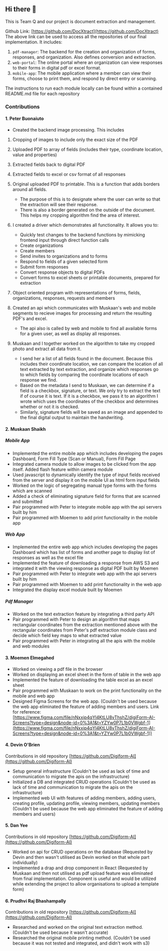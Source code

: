 ## Hi there 👋

This is Team Q and our project is document extraction and management.

Github Link: [https://github.com/DocXtract](https://github.com/DocXtract)
The above link can be used to access all the repositories of our final implementation. It includes:
1. ```pdf-manager```: The backend for the creation and organization of forms, responses, and organization. Also defines conversion and extraction.
2. ```web-portal```: The online portal where an organization can view responses to their forms in digital pdf or excel format.
3. ```mobile-app```: The mobile application where a member can view their forms, choose to print them, and respond by direct entry or scanning.

The instructions to run each module locally can be found within a contained README.md file for each repository


### Contributions
#### 1. Peter Buonaiuto
  - Created the backend image processing. This includes
  1. Cropping of images to include only the exact size of the PDF
  2. Uploaded PDF to array of fields (includes their type, coordinate location, value and properties)
  3. Extracted fields back to digital PDF
  4. Extracted fields to excel or csv format of all responses
  5. Original uploaded PDF to printable. This is a function that adds borders around all fields. 
      - The purpose of this is to designate where the user can write so that the extraction will see their response. 
      - There is also a border generated on the outside of the document. This helps my cropping algorithm find the area of interest.
  6. I created a driver which demonstrates all functionality. It allows you to:
      - Quickly test changes to the backend functions by mimicking frontend input through direct function calls
      - Create organizations
      - Create members
      - Send invites to organizations and to forms
      - Respond to fields of a given selected form
      - Submit form responses
      - Convert response objects to digital PDFs
      - Convert forms to excel sheets or printable documents, prepared for extraction
  7. Object oriented program with representations of forms, fields, organizations, responses, requests and members
  8. Created an api which communicates with Muskaan's web and mobile segments to recieve images for processing and return the resulting PDF's and excel.
      - The api also is called by web and mobile to find all available forms for a given user, as well as display all responses.
  
  9. Muskaan and I together worked on the algorithm to take my cropped photo and extract all data from it.
      - I send her a list of all fields found in the document. Because this includes their coordinate location, we can compare the location of all text extracted by text extraction, and organize which responses go to which fields by comparing the coordinate locations of each response we find. 
      - Based on the metadata I send to Muskaan, we can determine if a field is a checkbox, signature, or text. We only try to extract the text if of course it is text. If it is a checkbox, we pass it to an algorithm I wrote which uses the coordinates of the checkbox and determines whether or not it is checked.
      - Similarly, signature fields will be saved as an image and appended to the final digital output to maintain the handwriting.

#### 2. Muskaan Shaikh
##### Mobile App
  - Implemented the entire mobile app which includes developing the pages Dashboard, Form Fill Type (Scan or Manual), Form Fill Page
  - Integrated camera module to allow images to be clicked from the app itself. Added flash feature within camera module
  - Used javascript to dynamically identify the type of input fields received from the server and display it on the mobile UI as html form input fields
  - Worked on the logic of segregating manual type forms with the forms which are scanned
  - Added a check of eliminating signature field for forms that are scanned and submitted
  - Pair programmed with Peter to integrate mobile app with the api servers built by him
  - Pair programmed with Moemen to add print functionality in the mobile app
  
##### Web App
  - Implemented the entire web app which includes developing the pages Dashboard which has list of forms and another page to display list of responses as well as the excel file
  - Implemented the feature of downloading a response from AWS S3 and integrated it with the viewing response as digital PDF built by Moemen
  - Pair programmed with Peter to integrate web app with the api servers built by him
  - Pair programmed with Moemen to add print functionality in the web app
  - Integrated the display excel module built by Moemen

##### Pdf Manager
  - Worked on the text extraction feature by integrating a third party API
  - Pair programmed with Peter to design an algorithm that maps rectangular coordinates from the extraction mentioned above with the rectangular coordinates from Peter's pdf extraction module class and decide which field key maps to what extracted value
  - Pair programmed with Peter in integrating all the apis with the mobile and web modules
 
#### 3. Moemen Elmegahed
  - Worked on viewing a pdf file in the browser
  - Worked on displaying an excel sheet in the form of table in the web app
  - Implemented the feature of downloading the table excel as an excel sheet
  - Pair programmed with Muskaan to work on the print functionality on the mobile and web app
  - Designed Figma Screens for the web app. (Couldn't be used because the web app eliminated the feature of adding members and users. Link for reference: [https://www.figma.com/file/nNxxip4qYl4KtLU8vThshZ/digiForm-AI-Screens?type=design&node-id=0%3A1&t=YZYw0P7L1b0VWgbf-1](https://www.figma.com/file/nNxxip4qYl4KtLU8vThshZ/digiForm-AI-Screens?type=design&node-id=0%3A1&t=YZYw0P7L1b0VWgbf-1))
  
#### 4. Devin O'Brien
 Contributions in old repository [https://github.com/Digiform-AI](https://github.com/Digiform-AI)
 - Setup general infrastructure (Couldn't be used as lack of time and communication to migrate the apis on the infrastructure)
 - Initialized a DB and integrated CRUD operations (Couldn't be used as lack of time and communication to migrate the apis on the infrastructure)
 - Implemented web UI with features of adding members, adding users, creating profile, updating profile, viewing members, updating members (Couldn't be used because the web app eliminated the feature of adding members and users) 
 
#### 5. Dan Yee
Contributions in old repository [https://github.com/Digiform-AI](https://github.com/Digiform-AI)
 - Worked on api for CRUD operations on the database (Requested by Devin and then wasn't utilised as Devin worked on that whole part individually)
 - Implemented a drap and drop component in React (Requested by Muskaan and then not utilised as pdf upload feature was eliminated from final implementation. Component is useful and would be utilized while extending the project to allow organisations to upload a template form)
 
#### 6. Prudhvi Raj Bhashampally
Contributions in old repository [https://github.com/Digiform-AI](https://github.com/Digiform-AI)
 - Researched and worked on the original text extraction method. (Couldn't be used because it wasn't accurate)
 - Researched the original mobile printing method. (Couldn't be used because it was not tested and integrated, and didn't work with s3)
 
